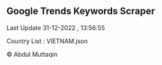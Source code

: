 

## Google Trends Keywords Scraper 
 
Last Update 31-12-2022 , 13:56:55

Country List :
VIETNAM.json



© Abdul Muttaqin 
